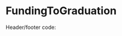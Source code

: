 # FundingToGraduation


Header/footer code:
<!--
<%- include ('partials/header.ejs'); %>
<%- include ('partials/navbar'); %>
-->


<!--
<%- include ('partials/footer');  %>
-->
